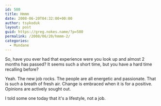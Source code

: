 ```yaml
---
id: 580
title: Hmmm
date: 2008-06-20T04:32:00+00:00
author: tsykoduk
layout: post
guid: https://greg.nokes.name/?p=580
permalink: /2008/06/20/hmmm-2/
categories:
  - Mundane
---
```

<p>So, have you ever had that experience were you look up and almost 2 months has passed? It seems such a short time, but you have a hard time recalling before?</p>


<p>Yeah. The new job rocks. The people are all energetic and passionate. That is such a breath of fresh air. Change is embraced when it is for a positive. Opinions are actively sought out.</p>


<p>I told some one today that it's a lifestyle, not a job.</p>